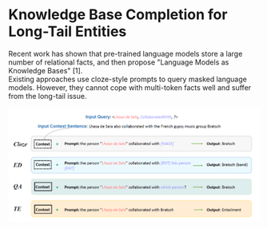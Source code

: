 # Knowledge Base Completion for Long-Tail Entities
Recent work has shown that pre-trained language models store a large number of relational facts, and then propose "Language Models as Knowledge Bases" [1].  
Existing approaches use cloze-style prompts to query masked language models.
However, they cannot cope with multi-token facts well and suffer from the long-tail issue.
<p align="center">
<img src="figure/prompt.png" width="600">
</p>
